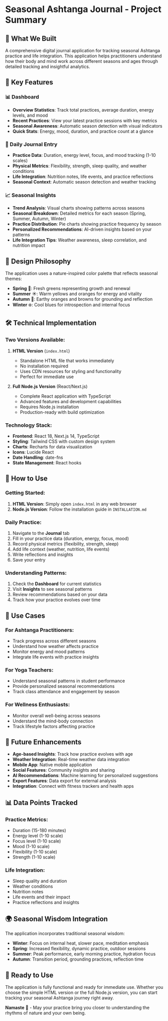 # Seasonal Ashtanga Journal - Project Summary

## 🎯 What We Built

A comprehensive digital journal application for tracking seasonal Ashtanga practice and life integration. This application helps practitioners understand how their body and mind work across different seasons and ages through detailed tracking and insightful analytics.

## 🌟 Key Features

### 📊 Dashboard
- **Overview Statistics**: Track total practices, average duration, energy levels, and mood
- **Recent Practices**: View your latest practice sessions with key metrics
- **Seasonal Awareness**: Automatic season detection with visual indicators
- **Quick Stats**: Energy, mood, duration, and practice count at a glance

### 📝 Daily Journal Entry
- **Practice Data**: Duration, energy level, focus, and mood tracking (1-10 scales)
- **Physical Metrics**: Flexibility, strength, sleep quality, and weather conditions
- **Life Integration**: Nutrition notes, life events, and practice reflections
- **Seasonal Context**: Automatic season detection and weather tracking

### 📈 Seasonal Insights
- **Trend Analysis**: Visual charts showing patterns across seasons
- **Seasonal Breakdown**: Detailed metrics for each season (Spring, Summer, Autumn, Winter)
- **Practice Distribution**: Pie charts showing practice frequency by season
- **Personalized Recommendations**: AI-driven insights based on your patterns
- **Life Integration Tips**: Weather awareness, sleep correlation, and nutrition impact

## 🎨 Design Philosophy

The application uses a nature-inspired color palette that reflects seasonal themes:

- **Spring** 🌱: Fresh greens representing growth and renewal
- **Summer** ☀️: Warm yellows and oranges for energy and vitality  
- **Autumn** 🍂: Earthy oranges and browns for grounding and reflection
- **Winter** ❄️: Cool blues for introspection and internal focus

## 🛠️ Technical Implementation

### Two Versions Available:

1. **HTML Version** (`index.html`)
   - Standalone HTML file that works immediately
   - No installation required
   - Uses CDN resources for styling and functionality
   - Perfect for immediate use

2. **Full Node.js Version** (React/Next.js)
   - Complete React application with TypeScript
   - Advanced features and development capabilities
   - Requires Node.js installation
   - Production-ready with build optimization

### Technology Stack:
- **Frontend**: React 18, Next.js 14, TypeScript
- **Styling**: Tailwind CSS with custom design system
- **Charts**: Recharts for data visualization
- **Icons**: Lucide React
- **Date Handling**: date-fns
- **State Management**: React hooks

## 📱 How to Use

### Getting Started:
1. **HTML Version**: Simply open `index.html` in any web browser
2. **Node.js Version**: Follow the installation guide in `INSTALLATION.md`

### Daily Practice:
1. Navigate to the **Journal** tab
2. Fill in your practice data (duration, energy, focus, mood)
3. Record physical metrics (flexibility, strength, sleep)
4. Add life context (weather, nutrition, life events)
5. Write reflections and insights
6. Save your entry

### Understanding Patterns:
1. Check the **Dashboard** for current statistics
2. Visit **Insights** to see seasonal patterns
3. Review recommendations based on your data
4. Track how your practice evolves over time

## 🎯 Use Cases

### For Ashtanga Practitioners:
- Track progress across different seasons
- Understand how weather affects practice
- Monitor energy and mood patterns
- Integrate life events with practice insights

### For Yoga Teachers:
- Understand seasonal patterns in student performance
- Provide personalized seasonal recommendations
- Track class attendance and engagement by season

### For Wellness Enthusiasts:
- Monitor overall well-being across seasons
- Understand the mind-body connection
- Track lifestyle factors affecting practice

## 🔮 Future Enhancements

- **Age-based Insights**: Track how practice evolves with age
- **Weather Integration**: Real-time weather data integration
- **Mobile App**: Native mobile application
- **Social Features**: Community insights and sharing
- **AI Recommendations**: Machine learning for personalized suggestions
- **Export Features**: Data export for external analysis
- **Integration**: Connect with fitness trackers and health apps

## 📊 Data Points Tracked

### Practice Metrics:
- Duration (15-180 minutes)
- Energy level (1-10 scale)
- Focus level (1-10 scale)
- Mood (1-10 scale)
- Flexibility (1-10 scale)
- Strength (1-10 scale)

### Life Integration:
- Sleep quality and duration
- Weather conditions
- Nutrition notes
- Life events and their impact
- Practice reflections and insights

## 🌍 Seasonal Wisdom Integration

The application incorporates traditional seasonal wisdom:

- **Winter**: Focus on internal heat, slower pace, meditation emphasis
- **Spring**: Increased flexibility, dynamic practice, outdoor sessions
- **Summer**: Peak performance, early morning practice, hydration focus
- **Autumn**: Transition period, grounding practices, reflection time

## 🚀 Ready to Use

The application is fully functional and ready for immediate use. Whether you choose the simple HTML version or the full Node.js version, you can start tracking your seasonal Ashtanga journey right away.

**Namaste** 🙏 - May your practice bring you closer to understanding the rhythms of nature and your own being. 